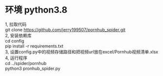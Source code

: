 # 环境 python3.8


1, 拉取代码   
git clone https://github.com/jerry199507/pornhub_spider.git  
2, 安装依赖库   
cd config     
pip install -r requirements.txt   
3, 设置config.py中的视频存储路径和把视频url放在excel/Pornhub视频清单.xlsx   
4, 运行程序   
cd ../spider/pornhub   
python3 pronhub_spider.py   
